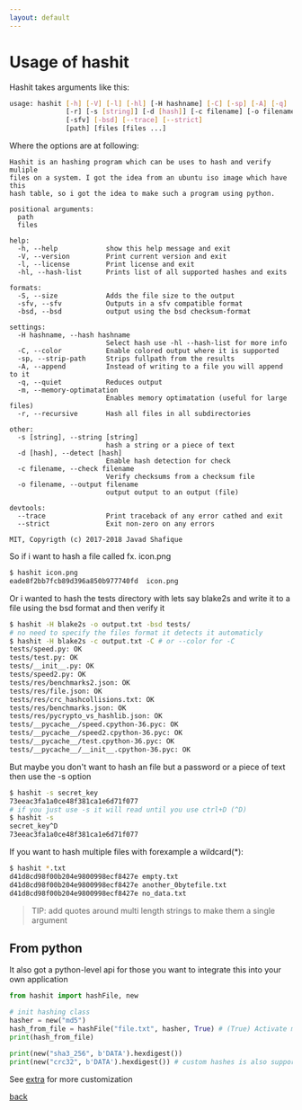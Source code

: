 ```yaml
---
layout: default
---
```


# Usage of hashit

Hashit takes arguments like this:
```bash
usage: hashit [-h] [-V] [-l] [-hl] [-H hashname] [-C] [-sp] [-A] [-q] [-m]
              [-r] [-s [string]] [-d [hash]] [-c filename] [-o filename] [-S]
              [-sfv] [-bsd] [--trace] [--strict]
              [path] [files [files ...]
```

Where the options are at following:

[//]: # (Nicely generated by argparse)

```
Hashit is an hashing program which can be uses to hash and verify muliple
files on a system. I got the idea from an ubuntu iso image which have this
hash table, so i got the idea to make such a program using python.

positional arguments:
  path
  files

help:
  -h, --help            show this help message and exit
  -V, --version         Print current version and exit
  -l, --license         Print license and exit
  -hl, --hash-list      Prints list of all supported hashes and exits

formats:
  -S, --size            Adds the file size to the output
  -sfv, --sfv           Outputs in a sfv compatible format
  -bsd, --bsd           output using the bsd checksum-format

settings:
  -H hashname, --hash hashname
                        Select hash use -hl --hash-list for more info
  -C, --color           Enable colored output where it is supported
  -sp, --strip-path     Strips fullpath from the results
  -A, --append          Instead of writing to a file you will append to it
  -q, --quiet           Reduces output
  -m, --memory-optimatation
                        Enables memory optimatation (useful for large files)
  -r, --recursive       Hash all files in all subdirectories

other:
  -s [string], --string [string]
                        hash a string or a piece of text
  -d [hash], --detect [hash]
                        Enable hash detection for check
  -c filename, --check filename
                        Verify checksums from a checksum file
  -o filename, --output filename
                        output output to an output (file)

devtools:
  --trace               Print traceback of any error cathed and exit
  --strict              Exit non-zero on any errors

MIT, Copyrigth (c) 2017-2018 Javad Shafique

```

So if i want to hash a file called fx. icon.png
```bash
$ hashit icon.png
eade8f2bb7fcb89d396a850b977740fd  icon.png
```

Or i wanted to hash the tests directory with lets say blake2s and write it to a file using the bsd format and then verify it
```bash
$ hashit -H blake2s -o output.txt -bsd tests/
# no need to specify the files format it detects it automaticly
$ hashit -H blake2s -c output.txt -C # or --color for -C
tests/speed.py: OK
tests/test.py: OK
tests/__init__.py: OK
tests/speed2.py: OK
tests/res/benchmarks2.json: OK
tests/res/file.json: OK
tests/res/crc_hashcollisions.txt: OK
tests/res/benchmarks.json: OK
tests/res/pycrypto_vs_hashlib.json: OK
tests/__pycache__/speed.cpython-36.pyc: OK
tests/__pycache__/speed2.cpython-36.pyc: OK
tests/__pycache__/test.cpython-36.pyc: OK
tests/__pycache__/__init__.cpython-36.pyc: OK
```

But maybe you don't want to hash an file but a password or a piece of text then use the -s option
```bash
$ hashit -s secret_key
73eeac3fa1a0ce48f381ca1e6d71f077
# if you just use -s it will read until you use ctrl+D (^D) 
$ hashit -s
secret_key^D
73eeac3fa1a0ce48f381ca1e6d71f077
```
If you want to hash multiple files with forexample a wildcard(*):
```bash
$ hashit *.txt
d41d8cd98f00b204e9800998ecf8427e empty.txt
d41d8cd98f00b204e9800998ecf8427e another_0bytefile.txt
d41d8cd98f00b204e9800998ecf8427e no_data.txt
```


> TIP: add quotes around multi length strings to make them a single argument

## From python
It also got a python-level api for those you want to integrate this into your own application
```py
from hashit import hashFile, new

# init hashing class
hasher = new("md5")
hash_from_file = hashFile("file.txt", hasher, True) # (True) Activate memory optimatation, faster for larger files
print(hash_from_file)

print(new("sha3_256", b'DATA').hexdigest())
print(new("crc32", b'DATA').hexdigest()) # custom hashes is also supported
```
See [extra](extra.md) for more customization


[back](README.md)
